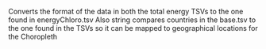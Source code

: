 Converts the format of the data in both the total energy TSVs to the one found in energyChloro.tsv
Also string compares countries in the base.tsv to the one found in the TSVs so it can be mapped to geographical locations for the Choropleth
